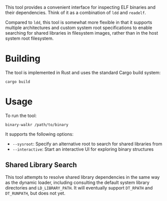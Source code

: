 This tool provides a convenient interface for inspecting ELF binaries and their dependencies. Think of it as a combination of `ldd` and `readelf`.

Compared to `ldd`, this tool is somewhat more flexible in that it supports multiple architectures and custom system root specifications to enable searching for shared libraries in filesystem images, rather than in the host system root filesystem.

# Building

The tool is implemented in Rust and uses the standard Cargo build system:

```
cargo build
```

# Usage

To run the tool:

```
binary-walkr /path/to/binary
```

It supports the following options:

- `--sysroot`: Specify an alternative root to search for shared libraries from
- `--interactive`: Start an interactive UI for exploring binary structures

## Shared Library Search

This tool attempts to resolve shared library dependencies in the same way as the dynamic loader, including consulting the default system library directories and `LD_LIBRARY_PATH`. It will eventually support `DT_RPATH` and `DT_RUNPATH`, but does not yet.

